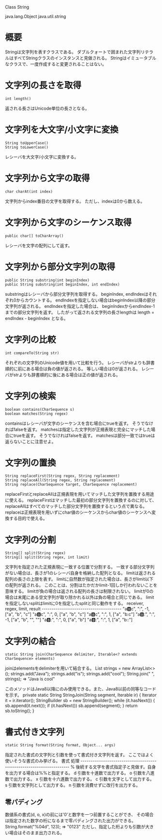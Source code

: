 Class String

java.lang.Object
  java.util.string

# 概要
Stringは文字列を表すクラスである。
ダブルクォートで囲まれた文字列リテラルはすべてStringクラスのインスタンスと見做される。
Stringはイミュータブルなクラスで、一度作成すると変更されることはない。

# 文字列の長さを取得
    int length()
返される長さはUnicode単位の長さとなる。

# 文字列を大文字/小文字に変換
    String toUpperCase()
    String toLowerCase()
レシーバを大文字/小文字に変換する。

# 文字列から文字の取得
    char charAt(int index)
文字列からindex番目の文字を取得する。
ただし、indexは0から数える。

# 文字列から文字のシーケンス取得
    public char[] toCharArray()
レシーバを文字の配列にして返す。

# 文字列から部分文字列の取得
    public String substring(int beginIndex)
    public String substring(int beginIndex, int endIndex)
substringはレシーバから部分文字列を取得する。
beginIndex, endIndexはそれぞれ0からカウントする。
endIndexを指定しない場合はbeginIndex以降の部分文字列が返される。
endIndexを指定した場合は、
beginIndexからendIndex-1までの部分文字列を返す。
したがって返される文字列の長さlengthは
length = endIndex - beginIndex
となる。

# 文字列の比較
    int compareTo(String str)
それぞれの文字列のUnicode値を用いて比較を行う。
レシーバがstrよりも辞書順的に前にある場合は負の値が返される。
等しい場合は0が返される。
レシーバがstrよりも辞書順的に後にある場合は正の値が返される。

# 文字列の検索
    boolean contains(CharSequence s)
    boolean matches(String regex)
containsはレシーバが文字のシーケンスを含む場合にtrueを返す。
そうでなければfalseを返す。
matchesは指定した文字列が正規表現と完全にマッチした場合にtrueを返す。
そうでなければfalseを返す。
matchesは部分一致ではtrueは返らないことに注意せよ。

# 文字列の置換
    String replaceFirst(String regex, String replacement)
    String replaceAll(String regex, String replacement)
    String replace(CharSequence target, CharSequence replacement)
replaceFirstとreplaceAllは正規表現を用いてマッチした文字列を置換する用途に使える。
replaceFirstはマッチした最初の部分文字列を置換するのに対して、
replaceAllはすべてのマッチした部分文字列を置換するという点で異なる。
replaceは正規表現を用いずにchar値のシーケンスからchar値のシーケンスへ変換する目的で使える。

# 文字列の分割
    String[] split(String regex)
    String[] split(String regex, int limit)
文字列を指定された正規表現に一致する位置で分割する。
一致する部分文字列がない場合は、長さが1のレシーバ自身を格納した配列となる。
limitは返される配列の長さの上限を表す。
limitに自然数が指定された場合は、長さがlimit以下の配列が返される。
このことは、分割はたかだかlimit-1回しか行われないことを意味する。
limitが負の場合は返される配列の長さは制限されない。
limitが0の場合は末尾にある空文字列が取り除かれる以外は負の場合と同じである。
limitを指定しないsplitはlimitに0を指定したsplitと同じ動作をする。
    receiver, regex, limit, result
    -----------------------------------------
    "a:b:c",  ":",   -1,   ["a", "b", "c"]
    "a:b:c",  ":",    0,   ["a", "b", "c"]
    "a:b:c",  ":",    1,   ["a", "b:c"]
    "a:b::",  ":",   -1,   ["a", "b", "", ""]
    "a:b::",  ":",    0,   ["a", "b"]
    "a:b::",  ":",    1,   ["a", "b::"]

# 文字列の結合
    static String join(CharSequence delimiter, Iterable<? extends CharSequence> elements)
joinはelementsをdelimiterを用いて結合する。
    List<String> strings = new ArrayList<>();
    strings.add("Java");
    strings.add("is");
    strings.add("cool");
    String.join(" ", strings);
    => "Java is cool"

このメソッドはJava8以降にのみ使用できる。また、Java8以前の同等なコードを示す。
  private static String StringJoin(String segment, Iterable<String> ir) {
    Iterator<String> it = ir.iterator();
    StringBuilder sb = new StringBuilder();
    while (it.hasNext()) {
      sb.append(it.next());
      if (it.hasNext()) sb.append(segment);
    }
    return sb.toString();
  }

# 書式付き文字列
    static String format(String format, Object... args)
指定された書式の文字列と引数を使って書式付き文字列を返す。
ここではよく使いそうな書式のみ挙げる。
    書式  処理
    ------------------------------------------------------------------------
    %     後続する文字を書式指定子と見做す。自身を出力する場合は%%と指定する。
    d     引数を十進数で出力する。
    o     引数を八進数で出力する。
    x     引数を十六進数で出力する。
    c     引数を文字として出力する。
    s     引数を文字列として出力する。
    n     引数を消費せずに改行を出力する。
## 零パディング
数値系の書式(d, o, x)の前には'0'と数字を一つ前置することができ、
その場合は指定された数字の桁になるまで零パディングされた出力ができる。
    String.format("%04d", 123);
    => "0123"
ただし、指定した桁よりも引数が大きい場合はそのまま出力される。
